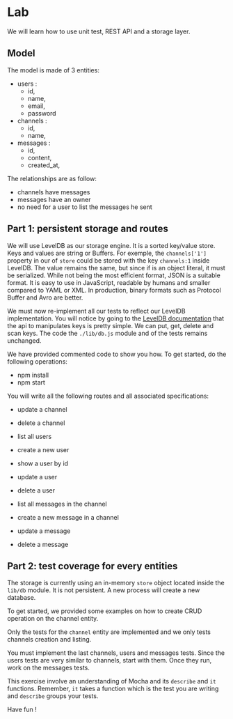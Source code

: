 
# Lab

We will learn how to use unit test, REST API and a storage layer.

## Model

The model is made of 3 entities:
- users :
    - id,
    - name,
    - email,
    - password
- channels :
    - id,
    - name,
- messages :
    - id,
    - content,
    - created_at,

The relationships are as follow:
- channels have messages
- messages have an owner
- no need for a user to list the messages he sent

## Part 1: persistent storage and routes

We will use LevelDB as our storage engine. It is a sorted key/value store. Keys and values are string or Buffers. For exemple, the `channels['1']` property in our of `store` could be stored with the key `channels:1` inside LevelDB. The value remains the same, but since if is an object literal, it must be serialized. While not being the most efficient format, JSON is a suitable format. It is easy to use in JavaScript, readable by humans and smaller compared to YAML or XML. In production, binary formats such as Protocol Buffer and Avro are better.

We must now re-implement all our tests to reflect our LevelDB implementation. You will notice by going to the [LevelDB documentation](https://www.npmjs.com/package/level) that the api to manipulates keys is pretty simple. We can put, get, delete and scan keys. The code the `./lib/db.js` module and of the tests remains unchanged.

We have provided commented code to show you how. To get started, do the following operations:

- npm install
- npm start

You will write all the following routes and all associated specifications:
- update a channel
- delete a channel

- list all users
- create a new user
- show a user by id
- update a user
- delete a user

- list all messages in the channel
- create a new message in a channel
- update a message
- delete a message

## Part 2: test coverage for every entities

The storage is currently using an in-memory `store` object located inside the `lib/db` module. It is not persistent. A new process will create a new database.

To get started, we provided some examples on how to create CRUD operation on the channel entity.

Only the tests for the `channel` entity are implemented and we only tests channels creation and listing.

You must implement the last channels, users and messages tests. Since the users tests are very similar to channels, start with them. Once they run, work on the messages tests.

This exercise involve an understanding of Mocha and its `describe` and `it` functions. Remember, `it` takes a function which is the test you are writing and `describe` groups your tests.

Have fun !
